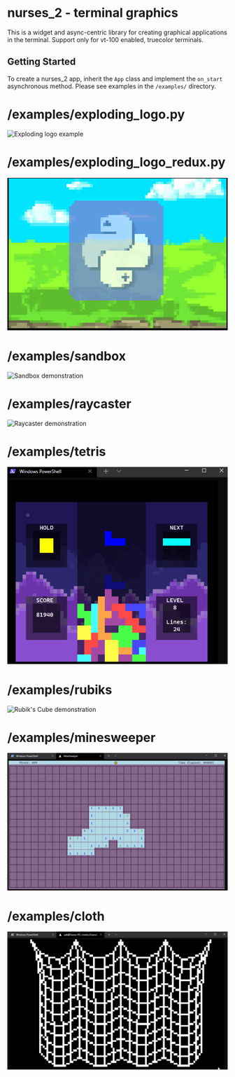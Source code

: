 # nurses_2 - terminal graphics

This is a widget and async-centric library for creating graphical applications in the terminal. Support only for vt-100 enabled, truecolor terminals.

Getting Started
---------------
To create a nurses_2 app, inherit the `App` class and implement the `on_start` asynchronous method. Please see examples in the `/examples/` directory.

# /examples/exploding_logo.py

![Exploding logo example](preview_images/exploding_logo.gif)

# /examples/exploding_logo_redux.py

![Exploding logo example 2](preview_images/exploding_logo_redux.gif)

# /examples/sandbox

![Sandbox demonstration](preview_images/sandbox_demonstration.gif)

# /examples/raycaster

![Raycaster demonstration](preview_images/raycaster_demonstration.gif)

# /examples/tetris

![Tetris demonstration](preview_images/tetris_demonstration.gif)

# /examples/rubiks

![Rubik's Cube demonstration](preview_images/rubiks_demonstration.gif)

# /examples/minesweeper

![Minesweeper Preview](preview_images/minesweeper.gif)

# /examples/cloth

![Cloth Preview](preview_images/cloth_preview.gif)
